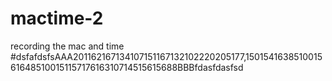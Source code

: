 # mactime-2
recording the mac and time
#dsfafdsfsAAA201162167134107151167132102220205177,150154163851001561648510015115717616310714515615688BBBfdasfdasfsd
